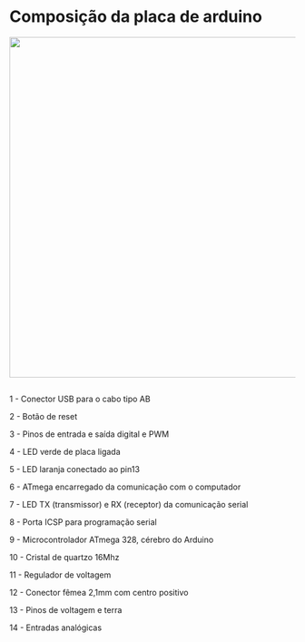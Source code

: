 # Composição da placa de arduino
<div align="center">
<img src="https://user-images.githubusercontent.com/105546921/201235828-e7a09932-2e63-4c27-bf30-804b590d20a0.png" width="600px" />
</div>

## 

1 - Conector USB para o cabo tipo AB

2 - Botão de reset

3 - Pinos de entrada e saída digital e PWM

4 - LED verde de placa ligada

5 - LED laranja conectado ao pin13

6 - ATmega encarregado da comunicação com o computador

7 - LED TX (transmissor) e RX (receptor) da comunicação serial

8 - Porta ICSP para programação serial

9 - Microcontrolador ATmega 328, cérebro do Arduino

10 - Cristal de quartzo 16Mhz

11 - Regulador de voltagem

12 - Conector fêmea 2,1mm com centro positivo

13 - Pinos de voltagem e terra

14 - Entradas analógicas
